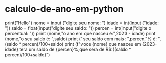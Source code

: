 # calculo-de-ano-em-python
print("Hello")
nome = input ("digite seu nome: ")
idade = int(input ("idade: "))
saldo = float(input("digite seu saldo: "))
percen = int(input("digite o percentual: "))
print (nome,"o ano em que nasceu é:",2023 - idade)
print (nome,"o seu saldo é: ",saldo)
print ("seu saldo com mais: ",percen,"% é: ",(saldo * percen)/100+saldo)
print (f"voce {nome} que nasceu em {2023-idade} tera um saldo de {percen}%,que sera de R$:{(saldo * percen)/100+saldo}")

